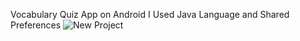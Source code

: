 Vocabulary Quiz App on Android I Used Java Language and Shared Preferences
![New Project](https://user-images.githubusercontent.com/52213548/228887131-c6ed538e-081e-430e-957b-96ac705f75f9.jpg)
